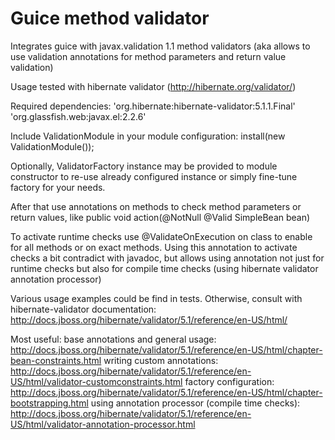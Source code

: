 Guice method validator
======================

Integrates guice with javax.validation 1.1 method validators (aka allows to use validation annotations for method parameters and return value validation)

Usage tested with hibernate validator (http://hibernate.org/validator/)

Required dependencies:
'org.hibernate:hibernate-validator:5.1.1.Final'
'org.glassfish.web:javax.el:2.2.6'

Include ValidationModule in your module configuration:
install(new ValidationModule());

Optionally, ValidatorFactory instance may be provided to module constructor to re-use already configured instance or
simply fine-tune factory for your needs.

After that use annotations on methods to check method parameters or return values, like
public void action(@NotNull @Valid SimpleBean bean)

To activate runtime checks use @ValidateOnExecution on class to enable for all methods or on exact methods.
Using this annotation to activate checks a bit contradict with javadoc, but allows using annotation not just for 
runtime checks but also for compile time checks (using hibernate validator annotation processor)

Various usage examples could be find in tests.
Otherwise, consult with hibernate-validator documentation: http://docs.jboss.org/hibernate/validator/5.1/reference/en-US/html/

Most useful:
base annotations and general usage: http://docs.jboss.org/hibernate/validator/5.1/reference/en-US/html/chapter-bean-constraints.html
writing custom annotations: http://docs.jboss.org/hibernate/validator/5.1/reference/en-US/html/validator-customconstraints.html
factory configuration: http://docs.jboss.org/hibernate/validator/5.1/reference/en-US/html/chapter-bootstrapping.html
using annotation processor (compile time checks): http://docs.jboss.org/hibernate/validator/5.1/reference/en-US/html/validator-annotation-processor.html

